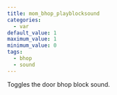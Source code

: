 ```yaml
---
title: mom_bhop_playblocksound
categories:
  - var
default_value: 1
maximum_value: 1
minimum_value: 0
tags:
  - bhop
  - sound
---
```


Toggles the door bhop block sound.
